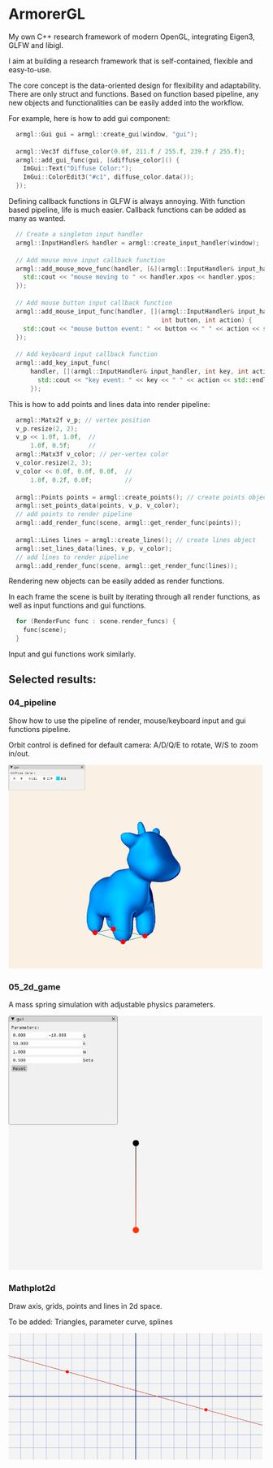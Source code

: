 # ArmorerGL

My own C++ research framework of modern OpenGL, integrating Eigen3, GLFW and libigl.

I aim at building a research framework that is self-contained, flexible and easy-to-use.

The core concept is the data-oriented design for flexibility and adaptability. There are only struct and functions. Based on function based pipeline, any new objects and functionalities can be easily added into the workflow.

For example, here is how to add gui component:

```c++
  armgl::Gui gui = armgl::create_gui(window, "gui");

  armgl::Vec3f diffuse_color(0.0f, 211.f / 255.f, 239.f / 255.f);
  armgl::add_gui_func(gui, [&diffuse_color]() {
    ImGui::Text("Diffuse Color:");
    ImGui::ColorEdit3("#c1", diffuse_color.data());
  });
```

Defining callback functions in GLFW is always annoying. With function based pipeline, life is much easier. Callback functions can be added as many as wanted.

```c++
  // Create a singleton input handler 
  armgl::InputHandler& handler = armgl::create_input_handler(window);

  // Add mouse move input callback function
  armgl::add_mouse_move_func(handler, [&](armgl::InputHandler& input_handler) {
    std::cout << "mouse moving to " << handler.xpos << handler.ypos;
  });

  // Add mouse button input callback function 
  armgl::add_mouse_input_func(handler, [](armgl::InputHandler& input_handler,
                                          int button, int action) {
    std::cout << "mouse button event: " << button << " " << action << std::endl;
  });

  // Add keyboard input callback function
  armgl::add_key_input_func(
      handler, [](armgl::InputHandler& input_handler, int key, int action) {
        std::cout << "key event: " << key << " " << action << std::endl;
      });
```

This is how to add points and lines data into render pipeline:

```c++
  armgl::Matx2f v_p; // vertex position
  v_p.resize(2, 2);
  v_p << 1.0f, 1.0f,  //
      1.0f, 0.5f;     //
  armgl::Matx3f v_color; // per-vertex color
  v_color.resize(2, 3);
  v_color << 0.0f, 0.0f, 0.0f,  //
      1.0f, 0.2f, 0.0f;         //

  armgl::Points points = armgl::create_points(); // create points object
  armgl::set_points_data(points, v_p, v_color);
  // add points to render pipeline
  armgl::add_render_func(scene, armgl::get_render_func(points)); 
  
  armgl::Lines lines = armgl::create_lines(); // create lines object
  armgl::set_lines_data(lines, v_p, v_color);
  // add lines to render pipeline
  armgl::add_render_func(scene, armgl::get_render_func(lines));
```

Rendering new objects can be easily added as render functions.

In each frame the scene is built by iterating through all render functions, as well as input functions and gui functions.

```c++
  for (RenderFunc func : scene.render_funcs) {
    func(scene);
  }
```

Input and gui functions work similarly. 

## Selected results:

### 04_pipeline

Show how to use the pipeline of render, mouse/keyboard input and gui functions pipeline.

Orbit control is defined for default camera: A/D/Q/E to rotate, W/S to zoom in/out.

<img src="./images/04_pipeline.png" alt="drawing" width="500"/>

### 05_2d_game

A mass spring simulation with adjustable physics parameters.

<img src="./images/05_2d_game.png" alt="drawing" width="500"/>

### Mathplot2d 

Draw axis, grids, points and lines in 2d space.

To be added: Triangles, parameter curve, splines

<img src="./images/09_matplot2d.png" alt="drawing" width="500"/>
